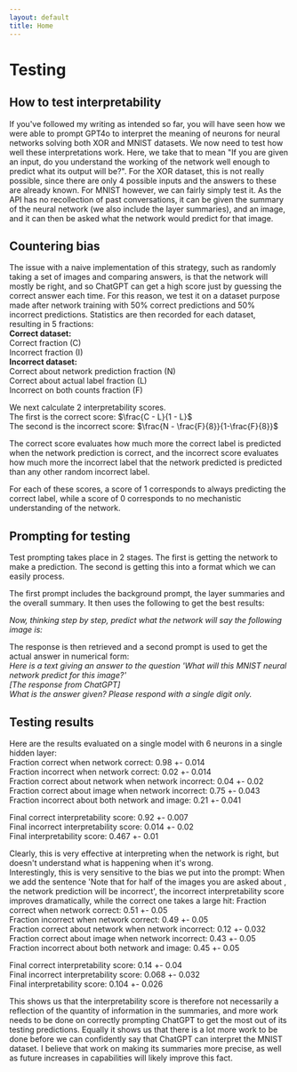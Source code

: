 ```yaml
---
layout: default
title: Home
---
```


# Testing
## How to test interpretability
If you've followed my writing as intended so far, you will have seen how we were able to prompt GPT4o to interpret the meaning of neurons for neural networks solving both XOR and MNIST datasets. We now need to test how well these interpretations work. Here, we take that to mean "If you are given an input, do you understand the working of the network well enough to predict what its output will be?". For the XOR dataset, this is not really possible, since there are only 4 possible inputs and the answers to these are already known. For MNIST however, we can fairly simply test it. As the API has no recollection of past conversations, it can be given the summary of the neural network (we also include the layer summaries), and an image, and it can then be asked what the network would predict for that image.

## Countering bias
The issue with a naive implementation of this strategy, such as randomly taking a set of images and comparing answers, is that the network will mostly be right, and so ChatGPT can get a high score just by guessing the correct answer each time. For this reason, we test it on a dataset purpose made after network training with 50% correct predictions and 50% incorrect predictions. Statistics are then recorded for each dataset, resulting in 5 fractions:  
**Correct dataset:**  
Correct fraction (C)   
Incorrect fraction (I)  
**Incorrect dataset:**  
Correct about network prediction fraction (N)  
Correct about actual label fraction (L)  
Incorrect on both counts fraction (F)  

We next calculate 2 interpretability scores.  
The first is the correct score: $\frac{C - L}{1 - L}$  
The second is the incorrect score: $\frac{N - \frac{F}{8}}{1-\frac{F}{8}}$  

The correct score evaluates how much more the correct label is predicted when the network prediction is correct, and the incorrect score evaluates how much more the incorrect label that the network predicted is predicted than any other random incorrect label.

For each of these scores, a score of 1 corresponds to always predicting the correct label, while a score of 0 corresponds to no mechanistic understanding of the network.

## Prompting for testing
Test prompting takes place in 2 stages. The first is getting the network to make a prediction. The second is getting this into a format which we can easily process.  

The first prompt includes the background prompt, the layer summaries and the overall summary.
It then uses the following to get the best results:

*Now, thinking step by step, predict what the network will say the following image is:* 

The response is then retrieved and a second prompt is used to get the actual answer in numerical form:  
*Here is a text giving an answer to the question 'What will this MNIST neural network predict for this image?'*  
*[The response from ChatGPT]*  
*What is the answer given? Please respond with a single digit only.*  

## Testing results
Here are the results evaluated on a single model with 6 neurons in a single hidden layer:  
Fraction correct when network correct: 0.98 +- 0.014  
Fraction incorrect when network correct: 0.02 +- 0.014  
Fraction correct about network when network incorrect: 0.04 +- 0.02  
Fraction correct about image when network incorrect: 0.75 +- 0.043  
Fraction incorrect about both network and image: 0.21 +- 0.041  

Final correct interpretability score: 0.92 +- 0.007  
Final incorrect interpretability score: 0.014 +- 0.02  
Final interpretability score: 0.467 +- 0.01  

Clearly, this is very effective at interpreting when the network is right, but doesn't understand what is happening when it's wrong.  
Interestingly, this is very sensitive to the bias we put into the prompt: When we add the sentence 'Note that for half of the images you are asked about , the network prediction will be incorrect', the incorrect interpretability score improves dramatically, while the correct one takes a large hit:
Fraction correct when network correct: 0.51 +- 0.05  
Fraction incorrect when network correct: 0.49 +- 0.05  
Fraction correct about network when network incorrect: 0.12 +- 0.032  
Fraction correct about image when network incorrect: 0.43 +- 0.05  
Fraction incorrect about both network and image: 0.45 +- 0.05  

Final correct interpretability score: 0.14 +- 0.04  
Final incorrect interpretability score: 0.068 +- 0.032  
Final interpretability score: 0.104 +- 0.026  

This shows us that the interpretability score is therefore not necessarily a reflection of the quantity of information in the summaries, and more work needs to be done on correctly prompting ChatGPT to get the most out of its testing predictions. Equally it shows us that there is a lot more work to be done before we can confidently say that ChatGPT can interpret the MNIST dataset. I believe that work on making its summaries more precise, as well as future increases in capabilities will likely improve this fact.
